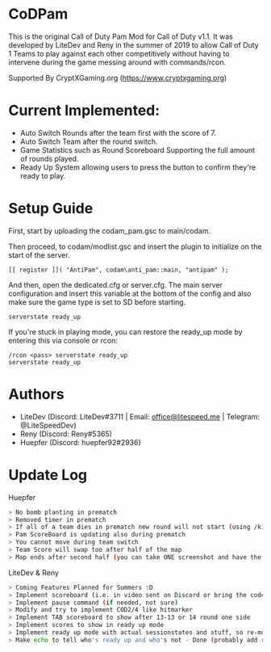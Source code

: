 # CoDPam
This is the original Call of Duty Pam Mod for Call of Duty v1.1. It was developed by LiteDev and Reny in the summer of 2019 to allow Call of Duty 1 Teams to play against each other competitively without having to intervene during the game messing around with commands/rcon.

Supported By CryptXGaming.org (https://www.cryptxgaming.org)

# Current Implemented: 
* Auto Switch Rounds after the team first with the score of 7.
* Auto Switch Team after the round switch.
* Game Statistics such as Round Scoreboard Supporting the full amount of rounds played.
* Ready Up System allowing users to press the <USE> button to confirm they're ready to play.

# Setup Guide

First, start by uploading the codam_pam.gsc to main/codam.

Then proceed, to codam/modlist.gsc and insert the plugin to initialize on the start of the server.

```
[[ register ]]( "AntiPam", codam\anti_pam::main, "antipam" );
```

And then, open the dedicated.cfg or server.cfg. The main server configuration and insert this variable at the bottom of the config and also make sure the game type is set to SD before starting.

```
serverstate ready_up
```

If you're stuck in playing mode, you can restore the ready_up mode by entering this via console or rcon:

```
/rcon <pass> serverstate ready_up
serverstate ready_up
```

# Authors
* LiteDev (Discord: LiteDev#3711 | Email: office@litespeed.me | Telegram: @LiteSpeedDev)
* Reny (Discord: Reny#5365)
* Huepfer (Discord: huepfer92#2936)

# Update Log

Huepfer 
```bash
> No bomb planting in prematch
> Removed timer in prematch
> If all of a team dies in prematch new round will not start (using /kill or changing team or going spectator)
> Pam ScoreBoard is updating also during prematch
> You cannot move during team switch
> Team Score will swap too after half of the map
> Map ends after second half (you can take ONE screenshot and have the totall score of the map of both sides)
```

LiteDev & Reny 
```bash
> Coming Features Planned for Summers :D
> Implement scoreboard (i.e. in video sent on Discord or bring the code from 1.5 version)
> Implement pause command (if needed, not sure)
> Modify and try to implement COD2/4 like hitmarker
> Implement TAB scoreboard to show after 13-13 or 14 round one side
> Implement scores to show in ready up mode
> Implement ready up mode with actual sessionstates and stuff, so re-modding codam or overlay codes (something) - Done
> Make echo to tell who's ready up and who's not - Done (probably add red/green dots in a big TAB scoreboard in the future)
```
